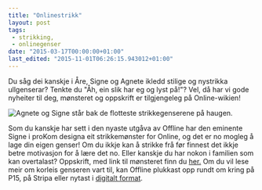 ```yaml
---
title: "Onlinestrikk"
layout: post
tags: 
 - strikking,
 - onlinegenser
date: "2015-03-17T00:00:00+01:00"
last_edited: "2015-11-01T06:26:15.943012+01:00"
---
```

Du såg dei kanskje i Åre, Signe og Agnete ikledd stilige og nystrikka ullgenserar? Tenkte du "Åh, ein slik har eg og lyst på!"? Vel, då har vi gode nyheiter til deg, mønsteret og oppskrift er tilgjengeleg på Online-wikien! 



![Agnete og Signe står bak de flotteste strikkegenserene på haugen.](https://online.ntnu.no/media/images/responsive/745fe7bc-9196-4063-9064-386c94d97623.png)

Som du kanskje har sett i den nyaste utgåva av Offline har den eminente Signe i proKom designa eit strikkemønster for Online, og det er no mogleg å lage din eigen genser! Om du ikkje kan å strikke frå før finnest det ikkje betre motivasjon for å lære det no. Eller kanskje du har nokon i familien som kan overtalast? Oppskrift, med link til mønsteret finn du [her.](https://online.ntnu.no/wiki/online/info/trivia/strikkegenser/) Om du vil lese meir om korleis genseren vart til, kan Offline plukkast opp rundt om kring på P15, på Stripa eller nytast i [digitalt format](https://online.ntnu.no/media/images/offline/offline_februar_web.pdf).
